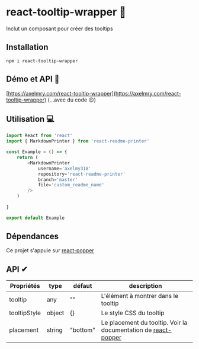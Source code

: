 # react-tooltip-wrapper 👋
Inclut un composant pour créer des tooltips


## Installation 
`npm i react-tooltip-wrapper`


## Démo et API 👀

[https://axelmry.com/react-tooltip-wrapper](https://axelmry.com/react-tooltip-wrapper) (...avec du code 😉)


## Utilisation 💻

```javascript
import React from 'react'
import { MarkdownPrinter } from 'react-readme-printer'

const Example = () => {
    return (
        <MarkdownPrinter
            username='axelmy318'
            repository='react-readme-printer'
            branch='master'
            file='custom_readme_name'
        />
    )
    
}

export default Example
```


## Dépendances

Ce projet s'appuie sur [react-popper](https://www.npmjs.com/package/react-popper)


## API ✔

| Propriétés | type | défaut | description |
|--|--|--|--|
| tooltip | any | "" | L'élément à montrer dans le tooltip |
| tooltipStyle | object | {} | Le style CSS du tooltip |
| placement | string | "bottom" | Le placement du tooltip. Voir la documentation de [react-popper](https://www.npmjs.com/package/react-popper) |